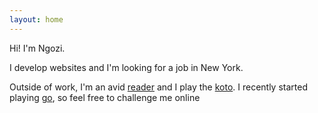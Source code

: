 ```yaml
---
layout: home
---
```


Hi! I'm Ngozi.

I develop websites and I'm looking for a job in New York.

Outside of work, I'm an avid [reader](https://www.goodreads.com/review/list/39266582-nwogwugwu?shelf=read&sort=date_added) and I play the [koto](https://en.wikipedia.org/wiki/Koto_(instrument)). I recently started playing [go](https://online-go.com/player/706985/), so feel free to challenge me online